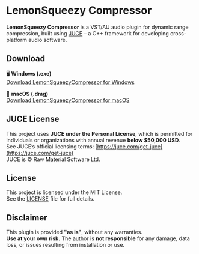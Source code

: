 # LemonSqueezy Compressor

**LemonSqueezy Compressor** is a VST/AU audio plugin for dynamic range compression, built using [JUCE](https://juce.com) – a C++ framework for developing cross-platform audio software.

## Download

🖥️ **Windows (.exe)**  
[Download LemonSqueezyCompressor for Windows](https://www.dropbox.com/scl/fi/bz16uaxqq1fhesodvlx1i/LemonSqueezyCompressorInstaller.exe?rlkey=v61qlwnmngnqn2nche8rx17oe&st=hg3nat95&dl=1)

🍏 **macOS (.dmg)**  
[Download LemonSqueezyCompressor for macOS](https://www.dropbox.com/scl/fi/mctwmbp5nqwfv784tayep/Lemon-Squeezy-Installer.dmg?rlkey=q7ds5oikf0p70kh45fv4vm6jq&st=9yb4yign&dl=1)

## JUCE License

This project uses **JUCE under the Personal License**, which is permitted for individuals or organizations with annual revenue **below $50,000 USD**.  
See JUCE’s official licensing terms: [https://juce.com/get-juce](https://juce.com/get-juce)  
JUCE is © Raw Material Software Ltd.

## License

This project is licensed under the MIT License.  
See the [LICENSE](./LICENSE) file for full details.

## Disclaimer

This plugin is provided **"as is"**, without any warranties.  
**Use at your own risk.** The author is **not responsible** for any damage, data loss, or issues resulting from installation or use.
